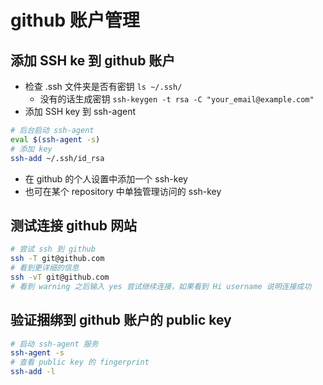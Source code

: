 # github 账户管理

## 添加 SSH ke 到 github 账户

- 检查 .ssh 文件夹是否有密钥 `ls ~/.ssh/`
  - 没有的话生成密钥 `ssh-keygen -t rsa -C "your_email@example.com"`
- 添加 SSH key 到 ssh-agent

```sh
# 后台启动 ssh-agent
eval $(ssh-agent -s)
# 添加 key
ssh-add ~/.ssh/id_rsa
```

- 在 github 的个人设置中添加一个 ssh-key
- 也可在某个 repository 中单独管理访问的 ssh-key

## 测试连接 github 网站

```sh
# 尝试 ssh 到 github
ssh -T git@github.com
# 看到更详细的信息
ssh -vT git@github.com
# 看到 warning 之后输入 yes 尝试继续连接，如果看到 Hi username 说明连接成功
```

## 验证捆绑到 github 账户的 public key

```sh
# 启动 ssh-agent 服务
ssh-agent -s
# 查看 public key 的 fingerprint
ssh-add -l
```
